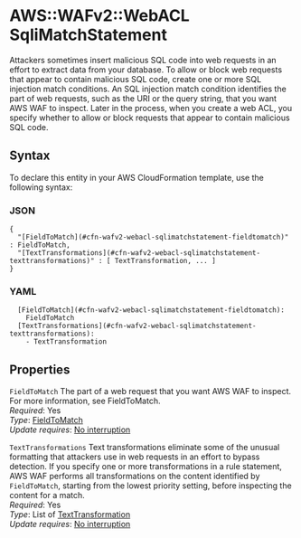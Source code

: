 # AWS::WAFv2::WebACL SqliMatchStatement<a name="aws-properties-wafv2-webacl-sqlimatchstatement"></a>

Attackers sometimes insert malicious SQL code into web requests in an effort to extract data from your database\. To allow or block web requests that appear to contain malicious SQL code, create one or more SQL injection match conditions\. An SQL injection match condition identifies the part of web requests, such as the URI or the query string, that you want AWS WAF to inspect\. Later in the process, when you create a web ACL, you specify whether to allow or block requests that appear to contain malicious SQL code\.

## Syntax<a name="aws-properties-wafv2-webacl-sqlimatchstatement-syntax"></a>

To declare this entity in your AWS CloudFormation template, use the following syntax:

### JSON<a name="aws-properties-wafv2-webacl-sqlimatchstatement-syntax.json"></a>

```
{
  "[FieldToMatch](#cfn-wafv2-webacl-sqlimatchstatement-fieldtomatch)" : FieldToMatch,
  "[TextTransformations](#cfn-wafv2-webacl-sqlimatchstatement-texttransformations)" : [ TextTransformation, ... ]
}
```

### YAML<a name="aws-properties-wafv2-webacl-sqlimatchstatement-syntax.yaml"></a>

```
  [FieldToMatch](#cfn-wafv2-webacl-sqlimatchstatement-fieldtomatch): 
    FieldToMatch
  [TextTransformations](#cfn-wafv2-webacl-sqlimatchstatement-texttransformations): 
    - TextTransformation
```

## Properties<a name="aws-properties-wafv2-webacl-sqlimatchstatement-properties"></a>

`FieldToMatch`  <a name="cfn-wafv2-webacl-sqlimatchstatement-fieldtomatch"></a>
The part of a web request that you want AWS WAF to inspect\. For more information, see FieldToMatch\.   
*Required*: Yes  
*Type*: [FieldToMatch](aws-properties-wafv2-webacl-fieldtomatch.md)  
*Update requires*: [No interruption](https://docs.aws.amazon.com/AWSCloudFormation/latest/UserGuide/using-cfn-updating-stacks-update-behaviors.html#update-no-interrupt)

`TextTransformations`  <a name="cfn-wafv2-webacl-sqlimatchstatement-texttransformations"></a>
Text transformations eliminate some of the unusual formatting that attackers use in web requests in an effort to bypass detection\. If you specify one or more transformations in a rule statement, AWS WAF performs all transformations on the content identified by `FieldToMatch`, starting from the lowest priority setting, before inspecting the content for a match\.  
*Required*: Yes  
*Type*: List of [TextTransformation](aws-properties-wafv2-webacl-texttransformation.md)  
*Update requires*: [No interruption](https://docs.aws.amazon.com/AWSCloudFormation/latest/UserGuide/using-cfn-updating-stacks-update-behaviors.html#update-no-interrupt)